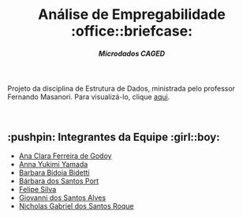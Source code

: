 <html>
  <h1 align="center">Análise de Empregabilidade :office::briefcase:</h1>
  <h5 align="center">Microdados CAGED</h4><br>
  <p>Projeto da disciplina de Estrutura de Dados, ministrada pelo professor Fernando Masanori. Para visualizá-lo, clique <a href="https://github.com/barbaraport/analise-empregabilidade-caged/blob/main/analise-empregabilidade-caged.ipynb">aqui</a>.</p><br>
  

  <h2>:pushpin:	Integrantes da Equipe :girl::boy:</h2>
    <ul>
      <li><a href="https://www.linkedin.com/in/ana-clara-godoy-2973381b2/">Ana Clara Ferreira de Godoy</a>
      <li><a href="https://www.linkedin.com/in/anna-yukimi-yamada-6ba23b149/">Anna Yukimi Yamada</a>
      <li><a href="https://www.linkedin.com/in/barbara-bidetti-bb910a1b3/">Barbara Bidoia Bidetti</a>
      <li><a href="https://www.linkedin.com/in/b%C3%A1rbara-port-402158198/">Bárbara dos Santos Port</a>
      <li><a href="https://www.linkedin.com/in/felipe-silva-13b3b61a0/">Felipe Silva</a>
      <li><a href="https://www.linkedin.com/in/giovanni-santos-546412154/">Giovanni dos Santos Alves</a>
      <li><a href="https://www.linkedin.com/in/nicholas-gabriel-dos-santos-roque-9113511b2/">Nicholas Gabriel dos Santos Roque</a>
    </ul>
  
</html>
